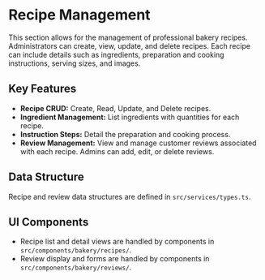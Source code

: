 # Recipe Management

This section allows for the management of professional bakery recipes. Administrators can create, view, update, and delete recipes. Each recipe can include details such as ingredients, preparation and cooking instructions, serving sizes, and images.

## Key Features

- **Recipe CRUD:** Create, Read, Update, and Delete recipes.
- **Ingredient Management:** List ingredients with quantities for each recipe.
- **Instruction Steps:** Detail the preparation and cooking process.
- **Review Management:** View and manage customer reviews associated with each recipe. Admins can add, edit, or delete reviews.

## Data Structure

Recipe and review data structures are defined in `src/services/types.ts`.

## UI Components

- Recipe list and detail views are handled by components in `src/components/bakery/recipes/`.
- Review display and forms are handled by components in `src/components/bakery/reviews/`.
